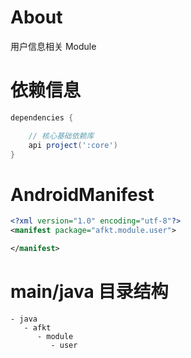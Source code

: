 
# About

用户信息相关 Module

# 依赖信息

```groovy
dependencies {

    // 核心基础依赖库
    api project(':core')
}
```

# AndroidManifest

```xml
<?xml version="1.0" encoding="utf-8"?>
<manifest package="afkt.module.user">

</manifest>
```

# main/java 目录结构

```
- java                           
   - afkt                        
      - module                   
         - user                  
```
